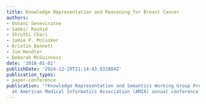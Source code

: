 ```yaml
---
title: Knowledge Representation and Reasoning for Breast Cancer
authors:
- Oshani Seneviratne
- Sabbir Rashid
- Shruthi Chari
- Jamie P. McCusker
- Kristin Bennett
- Jim Hendler
- Deborah McGuinness
date: '2018-01-01'
publishDate: '2024-12-28T21:14:43.032884Z'
publication_types:
- paper-conference
publication: '*Knowledge Representation and Semantics Working Group Pre-Symposium
  at American Medical Informatics Association (AMIA) annual conference 2018*'
---
```


